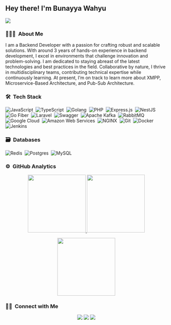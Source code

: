 ## Hey there! I'm Bunayya Wahyu
![](https://komarev.com/ghpvc/?username=PNYwise)

### 👨🏻‍💻 &nbsp;About Me

I am a Backend Developer with a passion for crafting robust and scalable solutions. With around 3 years of hands-on experience in backend development, I excel in environments that challenge innovation and problem-solving. I am dedicated to staying abreast of the latest technologies and best practices in the field. Collaborative by nature, I thrive in multidisciplinary teams, contributing technical expertise while continuously learning. At present, I’m on track to learn more about XMPP, Microservice-Based Architecture, and Pub-Sub Architecture.


### 🛠 &nbsp;Tech Stack

![JavaScript](https://img.shields.io/badge/JavaScript-%232F2F2F.svg?style=for-the-badge&logo=javascript&logoColor=%23F7DF1C)&nbsp;
![TypeScript](https://img.shields.io/badge/TypeScript-%232F2F2F.svg?style=for-the-badge&logo=typescript&logoColor=%232B82D4)&nbsp;
![Golang](https://img.shields.io/badge/Golang-%232F2F2F.svg?style=for-the-badge&logo=go&logoColor=%2300ADD8)&nbsp;
![PHP](https://img.shields.io/badge/PHP-%232F2F2F.svg?style=for-the-badge&logo=php&logoColor=%23777BB4)&nbsp;
![Express.js](https://img.shields.io/badge/Express.js-%232F2F2F.svg?style=for-the-badge&logo=express&logoColor=%23000000)&nbsp;
![NestJS](https://img.shields.io/badge/NestJS-%232F2F2F.svg?style=for-the-badge&logo=nestjs&logoColor=%23E0234E)&nbsp;
![Go Fiber](https://img.shields.io/badge/Go_Fiber-%232F2F2F.svg?style=for-the-badge&logo=go&logoColor=%2300C0E9)&nbsp;
![Laravel](https://img.shields.io/badge/Laravel-%232F2F2F.svg?style=for-the-badge&logo=laravel&logoColor=%23FF2D20)&nbsp;
![Swagger](https://img.shields.io/badge/-Swagger-%232F2F2F.svg?style=for-the-badge&logo=swagger&logoColor=%23Clojure)&nbsp;
![Apache Kafka](https://img.shields.io/badge/Apache_Kafka-%232F2F2F.svg?style=for-the-badge&logo=apache-kafka&logoColor=%23B01D28)&nbsp;
![RabbitMQ](https://img.shields.io/badge/RabbitMQ-%232F2F2F.svg?style=for-the-badge&logo=rabbitmq&logoColor=%23FF6600)&nbsp;
![Google Cloud](https://img.shields.io/badge/GoogleCloud-%232F2F2F.svg?style=for-the-badge&logo=google-cloud&logoColor=%234285F4)&nbsp;
![Amazon Web Services](https://img.shields.io/badge/Amazon_Web_Services-%232F2F2F.svg?style=for-the-badge&logo=amazon-aws&logoColor=%23FF9900)&nbsp;
![NGINX](https://img.shields.io/badge/nginx-%232F2F2F.svg?style=for-the-badge&logo=nginx&logoColor=%2312B478)&nbsp;
![Git](https://img.shields.io/badge/git-%232F2F2F.svg?style=for-the-badge&logo=git&logoColor=%23F05033)&nbsp;
![Docker](https://img.shields.io/badge/Docker-%232F2F2F.svg?style=for-the-badge&logo=docker&logoColor=%23007ACC)&nbsp;
![Jenkins](https://img.shields.io/badge/jenkins-%232F2F2F.svg?style=for-the-badge&logo=jenkins&logoColor=%232C5263)&nbsp;


### 🗃 &nbsp;Databases

![Redis](https://img.shields.io/badge/redis-%232F2F2F.svg?style=for-the-badge&logo=redis&logoColor=%23DD0031)&nbsp;
![Postgres](https://img.shields.io/badge/postgres-%232F2F2F.svg?style=for-the-badge&logo=postgresql&logoColor=%23316192)&nbsp;
![MySQL](https://img.shields.io/badge/MySQL-%232F2F2F.svg?style=for-the-badge&logo=mysql&logoColor=%234479A1)


### ⚙️ &nbsp;GitHub Analytics

<p align="center">
  <a href="https://github.com/PNYwise">
    <img height="180em" src="https://github-readme-stats-eight-theta.vercel.app/api?username=PNYwise&show_icons=true&theme=algolia&include_all_commits=true&count_private=true"/>
  </a>
  <a href="https://github.com/PNYwise">
    <img height="180em" src="https://github-readme-stats-eight-theta.vercel.app/api/top-langs/?username=PNYwise&layout=compact&langs_count=8&theme=algolia&include_all_commits=true&count_private=true"/>
  </a>
</p>

<p align="center">
  <img height="180em" src="https://github-readme-streak-stats.herokuapp.com/?user=PNYwise&theme=dark&hide_border=true&include_all_commits=true&count_private=true"/>
</p>

### 🤝🏻 &nbsp;Connect with Me

<p align="center">
<a href="https://www.linkedin.com/in/bunayya-wahyu-a1765b21b"><img src="https://img.shields.io/badge/-Bunayya%20Wahyu-0077B5?style=flat&logo=Linkedin&logoColor=white"/></a>
<a href="mailto:bunayya12345@gmail.com"><img src="https://img.shields.io/badge/-bunayya12345-D14836?style=flat&logo=Gmail&logoColor=white"/></a>
<a href="https://www.facebook.com/bwf.klarap.5"><img src="https://img.shields.io/badge/-Bunayya Wahyu-1877F2?style=flat&logo=Facebook&logoColor=white"/></a>
</p>
